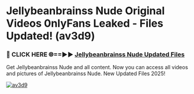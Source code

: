 # Jellybeanbrainss Nude Original Videos 0nlyFans Leaked - Files Updated! (av3d9)

<h3>🔴 CLICK HERE 🌐==►► <a href="https://tinyurl.com/52m3yx9h" rel="nofollow">Jellybeanbrainss Nude Updated Files</a></h3>

Get Jellybeanbrainss Nude and all content. Now you can access all videos and pictures of Jellybeanbrainss Nude. New Updated Files 2025!

[![av3d9](https://i.imgur.com/TnHtlc8.gif)](https://tinyurl.com/52m3yx9h)
